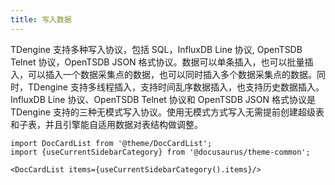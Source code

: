 ```yaml
---
title: 写入数据
---
```


TDengine 支持多种写入协议，包括 SQL，InfluxDB Line 协议, OpenTSDB Telnet 协议，OpenTSDB JSON 格式协议。数据可以单条插入，也可以批量插入，可以插入一个数据采集点的数据，也可以同时插入多个数据采集点的数据。同时，TDengine 支持多线程插入，支持时间乱序数据插入，也支持历史数据插入。InfluxDB Line 协议、OpenTSDB Telnet 协议和 OpenTSDB JSON 格式协议是 TDengine 支持的三种无模式写入协议。使用无模式方式写入无需提前创建超级表和子表，并且引擎能自适用数据对表结构做调整。

```mdx-code-block
import DocCardList from '@theme/DocCardList';
import {useCurrentSidebarCategory} from '@docusaurus/theme-common';

<DocCardList items={useCurrentSidebarCategory().items}/>
```